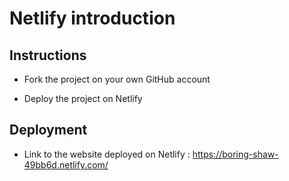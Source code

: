 # Netlify introduction

## Instructions

* Fork the project on your own GitHub account

* Deploy the project on Netlify

## Deployment

* Link to the website deployed on Netlify : https://boring-shaw-49bb6d.netlify.com/
